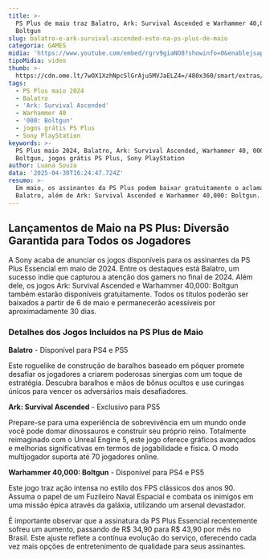 ```yaml
---
title: >-
  PS Plus de maio traz Balatro, Ark: Survival Ascended e Warhammer 40,000:
  Boltgun
slug: balatro-e-ark-survival-ascended-esto-na-ps-plus-de-maio
categoria: GAMES
midia: 'https://www.youtube.com/embed/rgrv9giaNO8?showinfo=0&enablejsapi=1'
tipoMidia: video
thumb: >-
  https://cdn.ome.lt/7wOX1XzhNpcSlGrAju5MVJaELZ4=/480x360/smart/extras/conteudos/Captura_de_tela_2025-04-30_123522.png
tags:
  - PS Plus maio 2024
  - Balatro
  - 'Ark: Survival Ascended'
  - Warhammer 40
  - '000: Boltgun'
  - jogos grátis PS Plus
  - Sony PlayStation
keywords: >-
  PS Plus maio 2024, Balatro, Ark: Survival Ascended, Warhammer 40, 000:
  Boltgun, jogos grátis PS Plus, Sony PlayStation
author: Luana Souza
data: '2025-04-30T16:24:47.724Z'
resumo: >-
  Em maio, os assinantes da PS Plus podem baixar gratuitamente o aclamado indie
  Balatro, além de Ark: Survival Ascended e Warhammer 40,000: Boltgun.
---
```


## Lançamentos de Maio na PS Plus: Diversão Garantida para Todos os Jogadores

A Sony acaba de anunciar os jogos disponíveis para os assinantes da PS Plus Essencial em maio de 2024. Entre os destaques está Balatro, um sucesso indie que capturou a atenção dos gamers no final de 2024. Além dele, os jogos Ark: Survival Ascended e Warhammer 40,000: Boltgun também estarão disponíveis gratuitamente. Todos os títulos poderão ser baixados a partir de 6 de maio e permanecerão acessíveis por aproximadamente 30 dias.

### Detalhes dos Jogos Incluídos na PS Plus de Maio

**Balatro** - Disponível para PS4 e PS5

Este roguelike de construção de baralhos baseado em pôquer promete desafiar os jogadores a criarem poderosas sinergias com um toque de estratégia. Descubra baralhos e mãos de bônus ocultos e use curingas únicos para vencer os adversários mais desafiadores.

**Ark: Survival Ascended** - Exclusivo para PS5

Prepare-se para uma experiência de sobrevivência em um mundo onde você pode domar dinossauros e construir seu próprio reino. Totalmente reimaginado com o Unreal Engine 5, este jogo oferece gráficos avançados e melhorias significativas em termos de jogabilidade e física. O modo multijogador suporta até 70 jogadores online.

**Warhammer 40,000: Boltgun** - Disponível para PS4 e PS5

Este jogo traz ação intensa no estilo dos FPS clássicos dos anos 90. Assuma o papel de um Fuzileiro Naval Espacial e combata os inimigos em uma missão épica através da galáxia, utilizando um arsenal devastador.

É importante observar que a assinatura da PS Plus Essencial recentemente sofreu um aumento, passando de R$ 34,90 para R$ 43,90 por mês no Brasil. Este ajuste reflete a contínua evolução do serviço, oferecendo cada vez mais opções de entretenimento de qualidade para seus assinantes.
